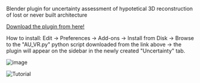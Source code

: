 Blender plugin for uncertainty assessment of hypotetical 3D reconstruction of lost or never built architecture

[Download the plugin from here!](https://github.com/rikkarlo/Blender-Uncertainty-Calculator/releases/download/v2.3.1/AU_VR.py)

How to install: Edit -> Preferences -> Add-ons -> Install from Disk -> Browse to the "AU_VR.py" python script downloaded from the link above -> the plugin will appear on the sidebar in the newly created "Uncertainty" tab.

![image](https://github.com/user-attachments/assets/6e354786-3ca5-4855-a36d-bbe82779feaf)

![Tutorial](https://github.com/user-attachments/assets/9ef0fc0c-ff82-4b90-b5fa-1770fb8df2a2)




